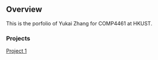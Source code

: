## Overview

This is the porfolio of Yukai Zhang for COMP4461 at HKUST.

### Projects

[Project 1](./pages/project1.md)
